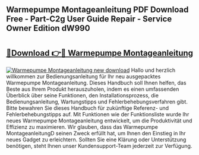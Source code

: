 ## Warmepumpe Montageanleitung PDF Download Free - Part-C2g User Guide Repair - Service Owner Edition dW990

# <h2><a href="http://df6k5sq.blite.top/?on=Warmepumpe+Montageanleitung">🔗Download 👉🔴 Warmepumpe Montageanleitung</a></h2>

[![Warmepumpe Montageanleitung new download](https://i.imgur.com/lujVjoI.png)](http://df6k5sq.blite.top/?on=Warmepumpe+Montageanleitung)
Hallo und herzlich willkommen zur Bedienungsanleitung für Ihr neu ausgepacktes Warmepumpe Montageanleitung. Dieses Handbuch soll Ihnen helfen, das Beste aus Ihrem Produkt herauszuholen, indem es einen umfassenden Überblick über seine Funktionen, den Installationsprozess, die Bedienungsanleitung, Wartungstipps und Fehlerbehebungsverfahren gibt. Bitte bewahren Sie dieses Handbuch für zukünftige Referenz- und Fehlerbehebungstipps auf. Mit Funktionen wie der Funktionsliste wurde Ihr neues Warmepumpe Montageanleitung entwickelt, um die Produktivität und Effizienz zu maximieren. Wir glauben, dass das Warmepumpe MontageanleitungD seinen Zweck erfüllt hat, um Ihnen den Einstieg in Ihr neues Gadget zu erleichtern. Sollten Sie eine Klärung oder Unterstützung benötigen, steht Ihnen unser Kundensupport-Team jederzeit zur Verfügung.
